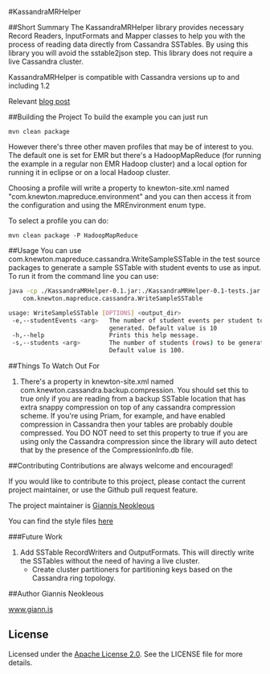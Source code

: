 #KassandraMRHelper


##Short Summary
The KassandraMRHelper library provides necessary Record Readers, InputFormats 
and Mapper classes to help you with the process of reading data directly from 
Cassandra SSTables. By using this library you will avoid the sstable2json step. 
This library does not require a live Cassandra cluster.

KassandraMRHelper is compatible with Cassandra versions up to and including 1.2

Relevant [blog post](http://www.knewton.com/tech/blog/2013/11/cassandra-and-hadoop-introducing-the-kassandramrhelper)

##Building the Project
To build the example you can just run

`mvn clean package`

However there's three other maven profiles that may be of interest to you. 
The default one is set for EMR but there's a HadoopMapReduce (for running the 
example in a regular non EMR Hadoop cluster) and a local option for running it 
in eclipse or on a local Hadoop cluster.

Choosing a profile will write a property to knewton-site.xml named 
"com.knewton.mapreduce.environment" and you can then access it from the 
configuration and using the MREnvironment enum type.

To select a profile you can do:

`mvn clean package -P HadoopMapReduce`

##Usage
You can use com.knewton.mapreduce.cassandra.WriteSampleSSTable in the test 
source packages to generate a sample SSTable with student events to use as 
input. To run it from the command line you can use:

```bash
java -cp ./KassandraMRHelper-0.1.jar:./KassandraMRHelper-0.1-tests.jar \
	com.knewton.mapreduce.cassandra.WriteSampleSSTable
```

```bash
usage: WriteSampleSSTable [OPTIONS] <output_dir>
 -e,--studentEvents <arg>   The number of student events per student to be
                            generated. Default value is 10
 -h,--help                  Prints this help message.
 -s,--students <arg>        The number of students (rows) to be generated.
                            Default value is 100.
```
##Things To Watch Out For
1.	There's a property in knewton-site.xml named com.knewton.cassandra.backup.compression. 
	You should set this to true only if you are reading from a backup SSTable
	location that has extra snappy compression on top of any cassandra compression
	scheme. If you're using Priam, for example, and have enabled compression in 
	Cassandra then your tables are probably double compressed. You DO NOT need to set
	this property to true if you are using only the Cassandra compression since the 
	library will auto detect that by the presence of the CompressionInfo.db file.

##Contributing
Contributions are always welcome and encouraged!

If you would like to contribute to this project, please contact the current
project maintainer, or use the Github pull request feature.

The project maintainer is [Giannis Neokleous](https://github.com/gneokleo)

You can find the style files [here](https://github.com/Knewton/KnewtonStyles)

###Future Work
1.  Add SSTable RecordWriters and OutputFormats. This will directly write the
    SSTables without the need of having a live cluster.
    * Create cluster partitioners for partitioning keys based on the
        Cassandra ring topology.

##Author
Giannis Neokleous		

www.giann.is

## License
Licensed under the [Apache License 2.0](http://www.apache.org/licenses/LICENSE-2.0.html). See the LICENSE file for more details.
